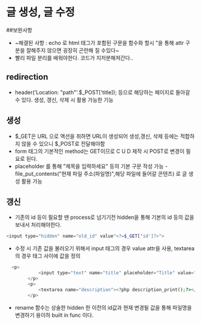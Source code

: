 # 글 생성, 글 수정

##보완사항 
- ~해결된 사항 : echo 로 html 태그가 포함된 구문을 함수화 할시 \"을 통해 attr 구분을 잘해주지 않으면 굉장히 곤란해 질 수있다~
- 빨리 파일 분리를 배워야한다. 코드가 지저분해져간다..

## redirection
- header('Location: "path"'.$_POST['title]); 등으로 해당하는 페이지로 돌아갈 수 있다. 생성, 갱신, 삭제 시 활용 가능한 기능 


## 생성

- $_GET은 URL 으로 액션을 취하면 URL이 생성되어 생성,갱신, 삭제 등에는 적합하지 않을 수 있으니 $_POST로 전달해야함
- form 태그의 기본적인 method는 GET이므로 C U D 제작 시 POST로 변경이 필요로 된다. 
- placeholder 를 통해 "제목을 입력하세요" 등의 기본 구문 작성 가능
-file_put_contents("현재 파일 주소(파일명)",해당 파일에 들어갈 콘텐츠) 로 글 생성 활용 가능
## 갱신 

-  기존의 id 등이 필요할 땐 process로 넘기기전 hidden을 통해 기본의 id 등의 값을 보내서 처리해야한다. 
```php
<input type="hidden" name="old_id" value"<?=$_GET['id']?>">
```
- 수정 시 기존 값을 불러오기 위해서 input 태그의 경우 value attr을 사용, textarea의 경우 태그 사이에 값을 정의 
```php
  <p>
            <input type="text" name="title" placeholder="Title" value="<?php print_title();?>">
        </p>
        <p>
            <textarea name="description"><?php description_print();?></textarea>
        </p>

```
- rename 함수는 상술한 hidden 한 이전의 id값과 현재 변경될 값을 통해 파일명을 변경하기 용이하 built in func 이다.
